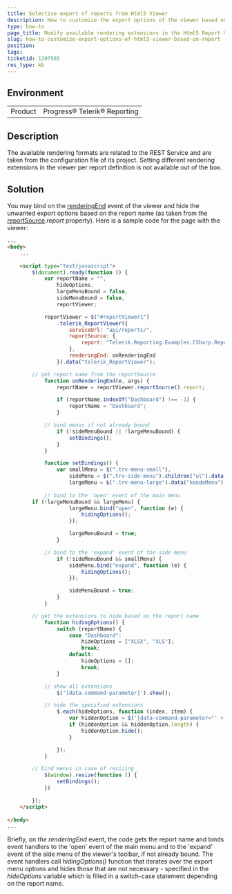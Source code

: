 ```yaml
---
title: Selective export of reports from Html5 Viewer
description: How to customize the export options of the viewer based on the report
type: how-to
page_title: Modify available rendering extensions in the Html5 Report Viewer based on report name
slug: how-to-customize-export-options-of-html5-viewer-based-on-report
position: 
tags: 
ticketid: 1397565
res_type: kb
---
```


## Environment
<table>
	<tr>
		<td>Product</td>
		<td>Progress® Telerik® Reporting</td>
	</tr>
</table>


## Description
The available rendering formats are related to the REST Service and are taken from the configuration file of its project. Setting different rendering extensions in the viewer per report definition is not available out of the box. 
  
## Solution
You may bind on the [renderingEnd](../html5-report-viewer-reportviewer-events-renderingend) event of the viewer and hide the unwanted export options based on the report name (as taken from the [reportSource](../html5-report-viewer-reportviewer-methods-reportsource)_.report_ property). Here is a sample code for the page with the viewer:  
  

``` Html
...
<body>
    ...

    <script type="text/javascript">
        $(document).ready(function () {
            var reportName = "",
                hideOptions,
                largeMenuBound = false,
                sideMenuBound = false,
                reportViewer;

            reportViewer = $("#reportViewer1")
                .telerik_ReportViewer({
                    serviceUrl: "api/reports/",
                    reportSource: {
                        report: "Telerik.Reporting.Examples.CSharp.ReportCatalog, CSharp.ReportLibrary",
                    },
                    renderingEnd: onRenderingEnd
                }).data("telerik_ReportViewer");

	    // get report name from the reportSource
            function onRenderingEnd(e, args) {
                reportName = reportViewer.reportSource().report;

                if (reportName.indexOf("Dashboard") !== -1) {
                    reportName = "Dashboard";
                }

	    	// bind menus if not already bound
                if (!sideMenuBound || !largeMenuBound) {
                    setBindings();
                }
            }

            function setBindings() {
                var smallMenu = $(".trv-menu-small"),
                    sideMenu = $(".trv-side-menu").children("ul").data('kendoPanelBar'),
                    largeMenu = $(".trv-menu-large").data("kendoMenu");
		
	    	// bind to the 'open' event of the main menu
		if (!largeMenuBound && largeMenu) {
                    largeMenu.bind("open", function (e) {
                        hidingOptions();
                    });

                    largeMenuBound = true;
                }

	    	// bind to the 'expand' event of the side menu
                if (!sideMenuBound && smallMenu) {
                    sideMenu.bind("expand", function (e) {
                        hidingOptions();
                    });

                    sideMenuBound = true;
                }
            }

	    // get the extensions to hide based on the report name
            function hidingOptions() {
                switch (reportName) {
                    case "Dashboard":
                        hideOptions = ["XLSX", "XLS"];
                        break;
                    default:
                        hideOptions = [];
                        break;
                }

	    	// show all extensions
                $('[data-command-parameter]').show();

	    	// hide the specified extensions
                $.each(hideOptions, function (index, item) {
                    var hiddenOption = $('[data-command-parameter="' + item + '"]');
                    if (hiddenOption && hiddenOption.length) {
                        hiddenOption.hide();
                    }

                });
            }

	    // bind menus in case of resizing
            $(window).resize(function () {
                setBindings();
            })

        });
    </script>
    
</body>
...
```
  
Briefly, on _the renderingEnd_ event, the code gets the report name and binds event handlers to the 'open' event of the main menu and to the 'expand' event of the side menu of the viewer's toolbar, if not already bound. The event handlers call _hidingOptions()_ function that iterates over the export menu options and hides those that are not necessary - specified in the _hideOptions_ variable which is filled in a switch-case statement depending on the report name.
